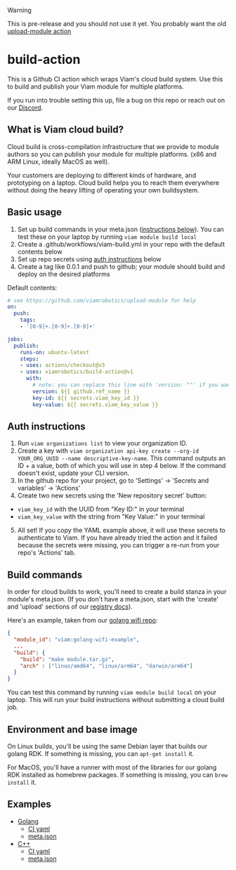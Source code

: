 > [!WARNING]
> This is pre-release and you should not use it yet. You probably want the old [upload-module action](https://github.com/viamrobotics/upload-module)

# build-action

This is a Github CI action which wraps Viam's cloud build system. Use this to build and publish your Viam module for multiple platforms.

If you run into trouble setting this up, file a bug on this repo or reach out on our [Discord](https://discord.gg/viam).

## What is Viam cloud build?

Cloud build is cross-compilation infrastructure that we provide to module authors so you can publish your module for multiple platforms. (x86 and ARM Linux, ideally MacOS as well).

Your customers are deploying to different kinds of hardware, and prototyping on a laptop. Cloud build helps you to reach them everywhere without doing the heavy lifting of operating your own buildsystem.

## Basic usage

1. Set up build commands in your meta.json ([instructions below](#build-commands)). You can test these on your laptop by running `viam module build local`
1. Create a .github/workflows/viam-build.yml in your repo with the default contents below
1. Set up repo secrets using [auth instructions](#auth-instructions) below
1. Create a tag like 0.0.1 and push to github; your module should build and deploy on the desired platforms

Default contents:

```yml
# see https://github.com/viamrobotics/upload-module for help
on:
  push:
    tags:
    - '[0-9]+.[0-9]+.[0-9]+'

jobs:
  publish:
    runs-on: ubuntu-latest
    steps:
    - uses: actions/checkout@v3
    - uses: viamrobotics/build-action@v1
      with:
        # note: you can replace this line with 'version: ""' if you want to test the build process without deploying
        version: ${{ github.ref_name }}
        key-id: ${{ secrets.viam_key_id }}
        key-value: ${{ secrets.viam_key_value }}
```

## Auth instructions

1. Run `viam organizations list` to view your organization ID.
2. Create a key with `viam organization api-key create --org-id YOUR_ORG_UUID --name descriptive-key-name`. This command outputs an ID + a value, both of which you will use in step 4 below. If the command doesn't exist, update your CLI version.
3. In the github repo for your project, go to 'Settings' -> 'Secrets and variables' -> 'Actions'
4. Create two new secrets using the 'New repository secret' button:
  - `viam_key_id` with the UUID from "Key ID:" in your terminal
  - `viam_key_value` with the string from "Key Value:" in your terminal
5. All set! If you copy the YAML example above, it will use these secrets to authenticate to Viam. If you have already tried the action and it failed because the secrets were missing, you can trigger a re-run from your repo's 'Actions' tab.

## Build commands

In order for cloud builds to work, you'll need to create a build stanza in your module's meta.json. (If you don't have a meta.json, start with the 'create' and 'upload' sections of our [registry docs](https://docs.viam.com/registry/)).

Here's an example, taken from our [golang wifi repo](https://github.com/viam-labs/wifi-sensor):

```json
{
  "module_id": "viam:golang-wifi-example",
  ...
  "build": {
    "build": "make module.tar.gz",
    "arch" : ["linux/amd64", "linux/arm64", "darwin/arm64"]
  }
}
```

You can test this command by running `viam module build local` on your laptop. This will run your build instructions without submitting a cloud build job.

## Environment and base image

On Linux builds, you'll be using the same Debian layer that builds our golang RDK. If something is missing, you can `apt-get install` it.

For MacOS, you'll have a runner with most of the libraries for our golang RDK installed as homebrew packages. If something is missing, you can `brew install` it.

## Examples

- [Golang](https://github.com/viam-labs/wifi-sensor)
  - [CI yaml](https://github.com/viam-labs/wifi-sensor/blob/main/.github/workflows/build.yml)
  - [meta.json](https://github.com/viam-labs/wifi-sensor/blob/main/meta.json)
- [C++](https://github.com/viamrobotics/module-example-cpp)
  - [CI yaml](https://github.com/viamrobotics/module-example-cpp/blob/main/.github/workflows/build2.yml)
  - [meta.json](https://github.com/viamrobotics/module-example-cpp/blob/main/meta.json)
